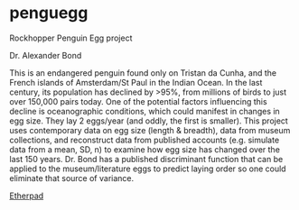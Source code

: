 # penguegg
Rockhopper Penguin Egg project

Dr. Alexander Bond

This is an endangered penguin found only on Tristan da Cunha, and the French islands of Amsterdam/St Paul in the Indian Ocean. In the last century, its population has declined by >95%, from millions of birds to just over 150,000 pairs today. One of the potential factors influencing this decline is oceanographic conditions, which could manifest in changes in egg size. They lay 2 eggs/year (and oddly, the first is smaller). This project uses contemporary data on egg size (length & breadth), data from museum collections, and reconstruct data from published accounts (e.g. simulate data from a mean, SD, n) to examine how egg size has changed over the last 150 years. Dr. Bond has a published discriminant function that can be applied to the museum/literature eggs to predict laying order so one could eliminate that source of variance.


[Etherpad](https://etherpad.net/p/Penguegg_notes)
